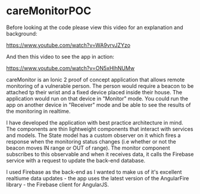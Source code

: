 # careMonitorPOC

Before looking at the code please view this video for an explanation and background:

https://www.youtube.com/watch?v=WA9vrvJZYzo

And then this video to see the app in action:

https://www.youtube.com/watch?v=ON5xHlhNUMw

careMonitor is an Ionic 2 proof of concept application that allows remote monitoring of a vulnerable person.  The person would
require a beacon to be attached tp their wrist and a fixed device placed inside their house.  The application
would run on that device in "Monitor" mode.  You could run the app on another device in "Receiver" mode and be able to
see the results of the monitoring in realtime.

I have developed the application with best practice architecture in mind.  The components are thin lightweight components 
that interact with services and models.  The State model has a custom observer on it which fires a response when the monitoring
status changes (i.e whether or not the beacon moves IN range or OUT of range).  The monitor component subscribes to this
observable and when it receives data, it calls the Firebase service with a request to update the back-end database.

I used Firebase as the back-end as I wanted to make us of it's excellent realtiume data updates - the app uses the latest version
of the AngularFire library - the Firebase client for AngularJS.